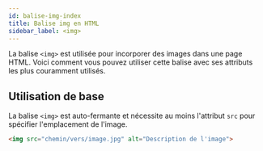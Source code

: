 ```yaml
---
id: balise-img-index
title: Balise img en HTML
sidebar_label: <img>
---
```


La balise `<img>` est utilisée pour incorporer des images dans une page HTML. Voici comment vous pouvez utiliser cette balise avec ses attributs les plus couramment utilisés.

## Utilisation de base

La balise `<img>` est auto-fermante et nécessite au moins l'attribut `src` pour spécifier l'emplacement de l'image.

```html
<img src="chemin/vers/image.jpg" alt="Description de l'image">
```
